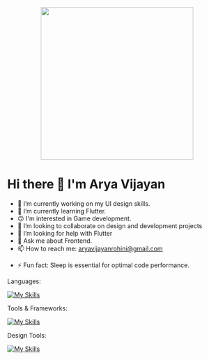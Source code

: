 
<!-- ![linkedin](https://github.com/AryaV14/AryaV14/assets/99739280/22b0d006-7ca1-4b20-b7fc-864c4ac73337) -->

<div id="header" align="center">
  <img src="https://media.giphy.com/media/UX4mOHLjqEq52Gkq1c/giphy.gif" width="350"/>
</div>


# Hi there 👋 I'm Arya Vijayan


- 🔭 I’m currently working on my UI design skills.
- 🌱 I’m currently learning Flutter.
- 🙃 I'm interested in Game development.
- 👯 I’m looking to collaborate on design and development projects
- 🤔 I’m looking for help with Flutter
- 💬 Ask me about Frontend.
- 📫 How to reach me: aryavijayanrohini@gmail.com
<!-- - 😄 Pronouns: ... -->
- ⚡ Fun fact: Sleep is essential for optimal code performance.



Languages: 
  
[![My Skills](https://skillicons.dev/icons?i=c,java,cpp,python,dart&theme=light)](https://skillicons.dev)

Tools & Frameworks:
 
 
[![My Skills](https://skillicons.dev/icons?i=html,css,flask,flutter&theme=light)](https://skillicons.dev)

Design Tools:
 
 
[![My Skills](https://skillicons.dev/icons?i=figma,ps,ai,&theme=light)](https://skillicons.dev)


